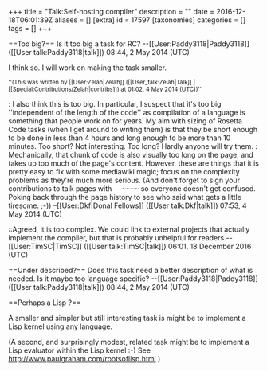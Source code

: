+++
title = "Talk:Self-hosting compiler"
description = ""
date = 2016-12-18T06:01:39Z
aliases = []
[extra]
id = 17597
[taxonomies]
categories = []
tags = []
+++

==Too big?==
Is it too big a task for RC? --[[User:Paddy3118|Paddy3118]] ([[User talk:Paddy3118|talk]]) 08:44, 2 May 2014 (UTC)

I think so. I will work on making the task smaller.
<div><small>''(This was written by [[User:Zelah|Zelah]] ([[User_talk:Zelah|Talk]] | [[Special:Contributions/Zelah|contribs]]) at 01:02, 4 May 2014 (UTC))''</small></div>

: I also think this is too big. In particular, I suspect that it's too big ''independent of the length of the code'' as compilation of a language is something that people work on for years. My aim with sizing of Rosetta Code tasks (when I get around to writing them) is that they be short enough to be done in less than 4 hours and long enough to be more than 10 minutes. Too short? Not interesting. Too long? Hardly anyone will try them.
: Mechanically, that chunk of code is also visually too long on the page, and takes up too much of the page's content. However, these are things that it is pretty easy to fix with some mediawiki magic; focus on the complexity problems as they're much more serious. (And don't forget to sign your contributions to talk pages with <tt><nowiki>--~~~~</nowiki></tt> so everyone doesn't get confused. Poking back through the page history to see who said what gets a little tiresome. ;-)) –[[User:Dkf|Donal Fellows]] ([[User talk:Dkf|talk]]) 07:53, 4 May 2014 (UTC)

::Agreed, it is too complex. We could link to external projects that actually implement the compiler, but that is probably unhelpful for readers.--[[User:TimSC|TimSC]] ([[User talk:TimSC|talk]]) 06:01, 18 December 2016 (UTC)

==Under described?==
Does this task need a better description of what is needed. Is it maybe too language specific? --[[User:Paddy3118|Paddy3118]] ([[User talk:Paddy3118|talk]]) 08:44, 2 May 2014 (UTC)

==Perhaps a Lisp ?==

A smaller and simpler but still interesting task is might be to implement a Lisp kernel using any language.

(A second, and surprisingly modest, related task might be to implement a Lisp evaluator within the Lisp kernel :-) See http://www.paulgraham.com/rootsoflisp.html )
